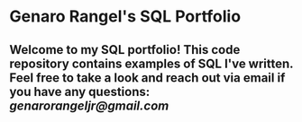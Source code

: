 # Genaro Rangel's SQL Portfolio
## Welcome to my SQL portfolio! This code repository contains examples of SQL I've written. Feel free to take a look and reach out via email if you have any questions: _genarorangeljr@gmail.com_
